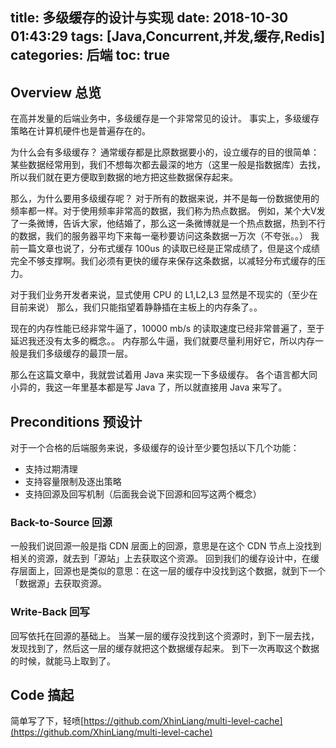 title: 多级缓存的设计与实现
date: 2018-10-30 01:43:29
tags: [Java,Concurrent,并发,缓存,Redis]
categories: 后端
toc: true
---

## Overview 总览

在高并发量的后端业务中，多级缓存是一个非常常见的设计。
事实上，多级缓存策略在计算机硬件也是普遍存在的。

为什么会有多级缓存？
通常缓存都是比原数据要小的，设立缓存的目的很简单：某些数据经常用到，我们不想每次都去最深的地方（这里一般是指数据库）去找，所以我们就在更方便取到数据的地方把这些数据保存起来。

那么，为什么要用多级缓存呢？
对于所有的数据来说，并不是每一份数据使用的频率都一样。对于使用频率非常高的数据，我们称为热点数据。
例如，某个大V发了一条微博，告诉大家，他结婚了，那么这一条微博就是一个热点数据，热到不行的数据，我们的服务器平均下来每一毫秒要访问这条数据一万次（不夸张。。）
我前一篇文章也说了，分布式缓存 100us 的读取已经是正常成绩了，但是这个成绩完全不够支撑啊。我们必须有更快的缓存来保存这条数据，以减轻分布式缓存的压力。

对于我们业务开发者来说，显式使用 CPU 的 L1,L2,L3 显然是不现实的（至少在目前来说）
那么，我们只能指望着静静插在主板上的内存条了。。

现在的内存性能已经非常牛逼了，10000 mb/s 的读取速度已经非常普遍了，至于延迟我还没有太多的概念。。
内存那么牛逼，我们就要尽量利用好它，所以内存一般是我们多级缓存的最顶一层。

那么在这篇文章中，我就尝试着用 Java 来实现一下多级缓存。
各个语言都大同小异的，我这一年里基本都是写 Java 了，所以就直接用 Java 来写了。

## Preconditions 预设计

对于一个合格的后端服务来说，多级缓存的设计至少要包括以下几个功能：

- 支持过期清理
- 支持容量限制及逐出策略
- 支持回源及回写机制（后面我会说下回源和回写这两个概念）

### Back-to-Source 回源

一般我们说回源一般是指 CDN 层面上的回源，意思是在这个 CDN 节点上没找到相关的资源，就去到「源站」上去获取这个资源。
回到我们的缓存设计中，在缓存层面上，回源也是类似的意思：在这一层的缓存中没找到这个数据，就到下一个「数据源」去获取资源。

### Write-Back 回写

回写依托在回源的基础上。
当某一层的缓存没找到这个资源时，到下一层去找，发现找到了，然后这一层的缓存就把这个数据缓存起来。
到下一次再取这个数据的时候，就能马上取到了。

## Code 搞起

简单写了下，轻喷[https://github.com/XhinLiang/multi-level-cache](https://github.com/XhinLiang/multi-level-cache)

